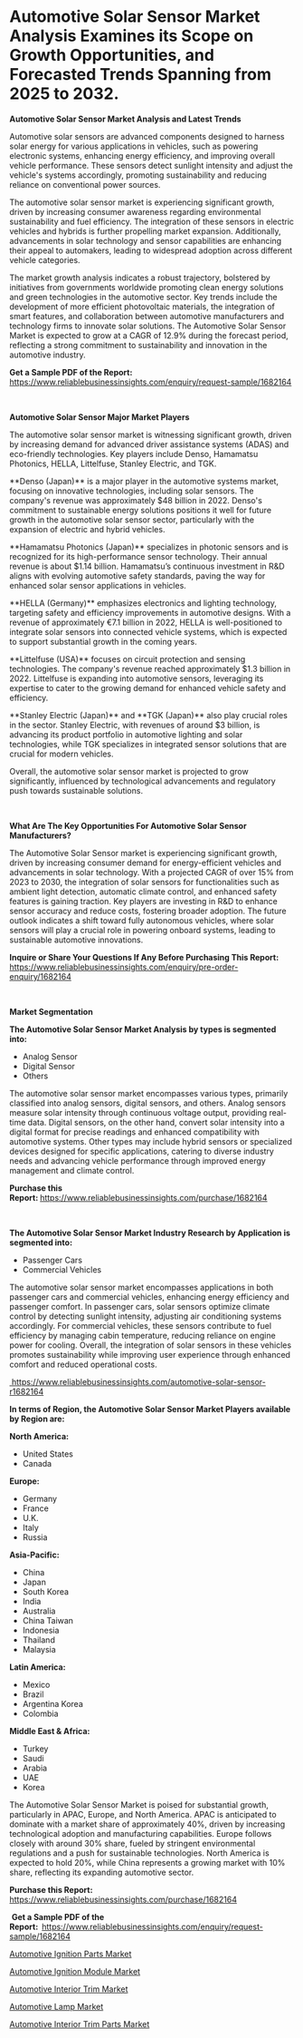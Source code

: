 <p><h1>Automotive Solar Sensor Market Analysis Examines its Scope on Growth Opportunities, and Forecasted Trends Spanning from 2025 to 2032.</h1></p><p><strong>Automotive Solar Sensor Market Analysis and Latest Trends</strong></p>
<p><p>Automotive solar sensors are advanced components designed to harness solar energy for various applications in vehicles, such as powering electronic systems, enhancing energy efficiency, and improving overall vehicle performance. These sensors detect sunlight intensity and adjust the vehicle's systems accordingly, promoting sustainability and reducing reliance on conventional power sources. </p><p>The automotive solar sensor market is experiencing significant growth, driven by increasing consumer awareness regarding environmental sustainability and fuel efficiency. The integration of these sensors in electric vehicles and hybrids is further propelling market expansion. Additionally, advancements in solar technology and sensor capabilities are enhancing their appeal to automakers, leading to widespread adoption across different vehicle categories.</p><p>The market growth analysis indicates a robust trajectory, bolstered by initiatives from governments worldwide promoting clean energy solutions and green technologies in the automotive sector. Key trends include the development of more efficient photovoltaic materials, the integration of smart features, and collaboration between automotive manufacturers and technology firms to innovate solar solutions. The Automotive Solar Sensor Market is expected to grow at a CAGR of 12.9% during the forecast period, reflecting a strong commitment to sustainability and innovation in the automotive industry.</p></p>
<p><strong>Get a Sample PDF of the Report:&nbsp;</strong> <a href="https://www.reliablebusinessinsights.com/enquiry/request-sample/1682164?utm_campaign=1873&utm_medium=2&utm_source=Github&utm_content=ia&utm_term=30032025&utm_id=automotive-solar-sensor">https://www.reliablebusinessinsights.com/enquiry/request-sample/1682164</a></p>
<p>&nbsp;</p>
<p><strong>Automotive Solar Sensor Major Market Players</strong></p>
<p><p>The automotive solar sensor market is witnessing significant growth, driven by increasing demand for advanced driver assistance systems (ADAS) and eco-friendly technologies. Key players include Denso, Hamamatsu Photonics, HELLA, Littelfuse, Stanley Electric, and TGK.</p><p>**Denso (Japan)** is a major player in the automotive systems market, focusing on innovative technologies, including solar sensors. The company's revenue was approximately $48 billion in 2022. Denso's commitment to sustainable energy solutions positions it well for future growth in the automotive solar sensor sector, particularly with the expansion of electric and hybrid vehicles.</p><p>**Hamamatsu Photonics (Japan)** specializes in photonic sensors and is recognized for its high-performance sensor technology. Their annual revenue is about $1.14 billion. Hamamatsu’s continuous investment in R&D aligns with evolving automotive safety standards, paving the way for enhanced solar sensor applications in vehicles.</p><p>**HELLA (Germany)** emphasizes electronics and lighting technology, targeting safety and efficiency improvements in automotive designs. With a revenue of approximately €7.1 billion in 2022, HELLA is well-positioned to integrate solar sensors into connected vehicle systems, which is expected to support substantial growth in the coming years.</p><p>**Littelfuse (USA)** focuses on circuit protection and sensing technologies. The company's revenue reached approximately $1.3 billion in 2022. Littelfuse is expanding into automotive sensors, leveraging its expertise to cater to the growing demand for enhanced vehicle safety and efficiency.</p><p>**Stanley Electric (Japan)** and **TGK (Japan)** also play crucial roles in the sector. Stanley Electric, with revenues of around $3 billion, is advancing its product portfolio in automotive lighting and solar technologies, while TGK specializes in integrated sensor solutions that are crucial for modern vehicles.</p><p>Overall, the automotive solar sensor market is projected to grow significantly, influenced by technological advancements and regulatory push towards sustainable solutions.</p></p>
<p>&nbsp;</p>
<p><strong>What Are The Key Opportunities For Automotive Solar Sensor Manufacturers?</strong></p>
<p><p>The Automotive Solar Sensor market is experiencing significant growth, driven by increasing consumer demand for energy-efficient vehicles and advancements in solar technology. With a projected CAGR of over 15% from 2023 to 2030, the integration of solar sensors for functionalities such as ambient light detection, automatic climate control, and enhanced safety features is gaining traction. Key players are investing in R&D to enhance sensor accuracy and reduce costs, fostering broader adoption. The future outlook indicates a shift toward fully autonomous vehicles, where solar sensors will play a crucial role in powering onboard systems, leading to sustainable automotive innovations.</p></p>
<p><strong>Inquire or Share Your Questions If Any Before Purchasing This Report:</strong> <a href="https://www.reliablebusinessinsights.com/enquiry/pre-order-enquiry/1682164?utm_campaign=1873&utm_medium=2&utm_source=Github&utm_content=ia&utm_term=30032025&utm_id=automotive-solar-sensor">https://www.reliablebusinessinsights.com/enquiry/pre-order-enquiry/1682164</a></p>
<p>&nbsp;</p>
<p><strong>Market Segmentation</strong></p>
<p><strong>The Automotive Solar Sensor Market Analysis by types is segmented into:</strong></p>
<p><ul><li>Analog Sensor</li><li>Digital Sensor</li><li>Others</li></ul></p>
<p><p>The automotive solar sensor market encompasses various types, primarily classified into analog sensors, digital sensors, and others. Analog sensors measure solar intensity through continuous voltage output, providing real-time data. Digital sensors, on the other hand, convert solar intensity into a digital format for precise readings and enhanced compatibility with automotive systems. Other types may include hybrid sensors or specialized devices designed for specific applications, catering to diverse industry needs and advancing vehicle performance through improved energy management and climate control.</p></p>
<p><strong>Purchase this Report:&nbsp;</strong><a href="https://www.reliablebusinessinsights.com/purchase/1682164?utm_campaign=1873&utm_medium=2&utm_source=Github&utm_content=ia&utm_term=30032025&utm_id=automotive-solar-sensor">https://www.reliablebusinessinsights.com/purchase/1682164</a></p>
<p>&nbsp;</p>
<p><strong>The Automotive Solar Sensor Market Industry Research by Application is segmented into:</strong></p>
<p><ul><li>Passenger Cars</li><li>Commercial Vehicles</li></ul></p>
<p><p>The automotive solar sensor market encompasses applications in both passenger cars and commercial vehicles, enhancing energy efficiency and passenger comfort. In passenger cars, solar sensors optimize climate control by detecting sunlight intensity, adjusting air conditioning systems accordingly. For commercial vehicles, these sensors contribute to fuel efficiency by managing cabin temperature, reducing reliance on engine power for cooling. Overall, the integration of solar sensors in these vehicles promotes sustainability while improving user experience through enhanced comfort and reduced operational costs.</p></p>
<p><a href="https://www.reliablebusinessinsights.com/automotive-solar-sensor-r1682164?utm_campaign=1873&utm_medium=2&utm_source=Github&utm_content=ia&utm_term=30032025&utm_id=automotive-solar-sensor">&nbsp;https://www.reliablebusinessinsights.com/automotive-solar-sensor-r1682164</a></p>
<p><strong>In terms of Region, the Automotive Solar Sensor Market Players available by Region are:</strong></p>
<p>
    <p> <strong> North America: </strong>
        <ul>
            <li>United States</li>
            <li>Canada</li>
        </ul>
        </p> 
    <p> <strong> Europe: </strong>
        <ul>
            <li>Germany</li>
            <li>France</li>
            <li>U.K.</li>
            <li>Italy</li>
            <li>Russia</li>
        </ul>
        </p> 
    <p> <strong> Asia-Pacific: </strong>
        <ul>
            <li>China</li>
            <li>Japan</li>
            <li>South Korea</li>
            <li>India</li>
            <li>Australia</li>
            <li>China Taiwan</li>
            <li>Indonesia</li>
            <li>Thailand</li>
            <li>Malaysia</li>
        </ul>
        </p> 
    <p> <strong> Latin America: </strong>
        <ul>
            <li>Mexico</li>
            <li>Brazil</li>
            <li>Argentina Korea</li>
            <li>Colombia</li>
        </ul>
        </p> 
    <p> <strong> Middle East & Africa: </strong>
        <ul>
            <li>Turkey</li>
            <li>Saudi</li>
            <li>Arabia</li>
            <li>UAE</li>
            <li>Korea</li>
        </ul>
    </p>
    </p>
<p><p>The Automotive Solar Sensor Market is poised for substantial growth, particularly in APAC, Europe, and North America. APAC is anticipated to dominate with a market share of approximately 40%, driven by increasing technological adoption and manufacturing capabilities. Europe follows closely with around 30% share, fueled by stringent environmental regulations and a push for sustainable technologies. North America is expected to hold 20%, while China represents a growing market with 10% share, reflecting its expanding automotive sector.</p></p>
<p><strong>Purchase this Report: </strong><a href="https://www.reliablebusinessinsights.com/purchase/1682164?utm_campaign=1873&utm_medium=2&utm_source=Github&utm_content=ia&utm_term=30032025&utm_id=automotive-solar-sensor">https://www.reliablebusinessinsights.com/purchase/1682164</a></p>
<p>&nbsp;<strong>Get a Sample PDF of the Report:&nbsp;&nbsp;</strong><a href="https://www.reliablebusinessinsights.com/enquiry/request-sample/1682164?utm_campaign=1873&utm_medium=2&utm_source=Github&utm_content=ia&utm_term=30032025&utm_id=automotive-solar-sensor">https://www.reliablebusinessinsights.com/enquiry/request-sample/1682164</a></p>
<p><strong></strong></p>
<p><p><a href="https://github.com/bettysbozer/Market-Research-Report-List-1/blob/main/automotive-ignition-parts-market.md?utm_campaign=1873&utm_medium=2&utm_source=Github&utm_content=ia&utm_term=30032025&utm_id=automotive-solar-sensor">Automotive Ignition Parts Market</a></p><p><a href="https://github.com/achilekirwan/Market-Research-Report-List-1/blob/main/automotive-ignition-module-market.md?utm_campaign=1873&utm_medium=2&utm_source=Github&utm_content=ia&utm_term=30032025&utm_id=automotive-solar-sensor">Automotive Ignition Module Market</a></p><p><a href="https://github.com/safurdorthu8/Market-Research-Report-List-1/blob/main/automotive-interior-trim-market.md?utm_campaign=1873&utm_medium=2&utm_source=Github&utm_content=ia&utm_term=30032025&utm_id=automotive-solar-sensor">Automotive Interior Trim Market</a></p><p><a href="https://github.com/pupunhez/Market-Research-Report-List-1/blob/main/automotive-lamp-market.md?utm_campaign=1873&utm_medium=2&utm_source=Github&utm_content=ia&utm_term=30032025&utm_id=automotive-solar-sensor">Automotive Lamp Market</a></p><p><a href="https://github.com/roceljiabur/Market-Research-Report-List-1/blob/main/automotive-interior-trim-parts-market.md?utm_campaign=1873&utm_medium=2&utm_source=Github&utm_content=ia&utm_term=30032025&utm_id=automotive-solar-sensor">Automotive Interior Trim Parts Market</a></p></p>